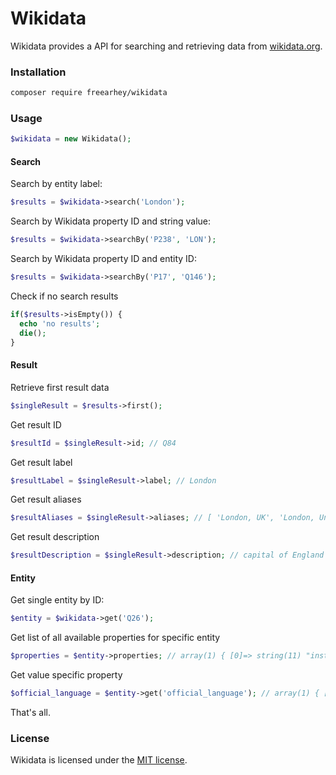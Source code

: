 Wikidata
========

Wikidata provides a API for searching and retrieving data from [wikidata.org](https://www.wikidata.org).

### Installation
```sh
composer require freearhey/wikidata
```

### Usage

```php
$wikidata = new Wikidata();
```

#### Search

Search by entity label:
```php
$results = $wikidata->search('London');
```

Search by Wikidata property ID and string value:
```php
$results = $wikidata->searchBy('P238', 'LON');
```

Search by Wikidata property ID and entity ID:
```php
$results = $wikidata->searchBy('P17', 'Q146');
```

Check if no search results
```php
if($results->isEmpty()) {
  echo 'no results';
  die();
}
```

#### Result

Retrieve first result data
```php
$singleResult = $results->first();
```

Get result ID
```php
$resultId = $singleResult->id; // Q84
```

Get result label
```php
$resultLabel = $singleResult->label; // London
```

Get result aliases
```php
$resultAliases = $singleResult->aliases; // [ 'London, UK', 'London, United Kingdom', 'London, England' ]
```

Get result description
```php
$resultDescription = $singleResult->description; // capital of England and the United Kingdom
```

#### Entity

Get single entity by ID:
```php
$entity = $wikidata->get('Q26');
```

Get list of all available properties for specific entity
```php
$properties = $entity->properties; // array(1) { [0]=> string(11) "instance_of", ... }
```

Get value specific property
```php
$official_language = $entity->get('official_language'); // array(1) { [0]=> string(7) "English" }
```

That's all.

### License
Wikidata is licensed under the [MIT license](http://opensource.org/licenses/MIT).